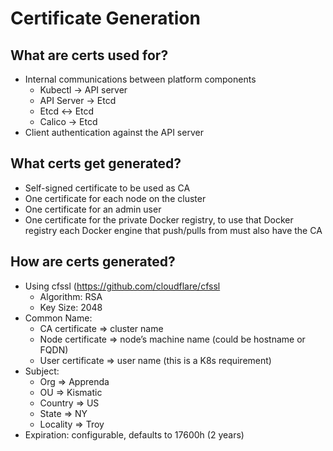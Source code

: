 # Certificate Generation

## What are certs used for?
* Internal communications between platform components
  * Kubectl -> API server
  * API Server -> Etcd
  * Etcd <-> Etcd
  * Calico -> Etcd
* Client authentication against the API server
 
## What certs get generated?
* Self-signed certificate to be used as CA
* One certificate for each node on the cluster
* One certificate for an admin user
* One certificate for the private Docker registry, to use that Docker registry each Docker engine that push/pulls from must also have the CA
 
## How are certs generated?
* Using cfssl (https://github.com/cloudflare/cfssl
  * Algorithm: RSA
  * Key Size: 2048
* Common Name:
  * CA certificate => cluster name
  * Node certificate => node’s machine name (could be hostname or FQDN)
  * User certificate => user name (this is a K8s requirement)
* Subject:
  * Org => Apprenda
  * OU => Kismatic
  * Country => US
  * State => NY
  * Locality => Troy
* Expiration: configurable, defaults to 17600h (2 years)
